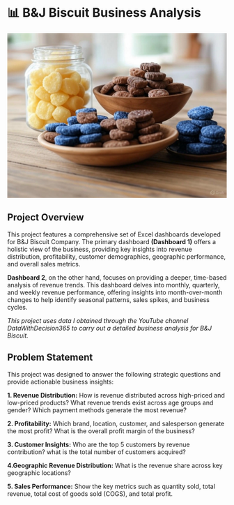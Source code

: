 # 📊 B&J Biscuit Business Analysis
![](intro_image.png)

## Project Overview

This project features a comprehensive set of Excel dashboards developed for B&J Biscuit Company. The primary dashboard **(Dashboard 1)** offers a holistic view of the business, providing key insights into revenue distribution, profitability, customer demographics, geographic performance, and overall sales metrics. 

**Dashboard 2**, on the other hand, focuses on providing a deeper, time-based analysis of revenue trends. This dashboard delves into monthly, quarterly, and weekly revenue performance, offering insights into month-over-month changes to help identify seasonal patterns, sales spikes, and business cycles. 

_This project uses data I obtained through the YouTube channel DataWithDecision365 to carry out a detailed business analysis for B&J Biscuit._ 

## Problem Statement
This project was designed to answer the following strategic questions and provide actionable business insights:

**1. Revenue Distribution:**
How is revenue distributed across high-priced and low-priced products?
What revenue trends exist across age groups and gender?
Which payment methods generate the most revenue?

**2.  Profitability:**
Which brand, location, customer, and salesperson generate the most profit?
What is the overall profit margin of the business?

**3. Customer Insights:** Who are the top 5 customers by revenue contribution? 
what is the total number of customers acquired?

**4.Geographic Revenue Distribution:**
What is the revenue share across key geographic locations? 

**5. Sales Performance:**
Show the key metrics such as quantity sold, total revenue, total cost of goods sold 
(COGS), and total profit. 


